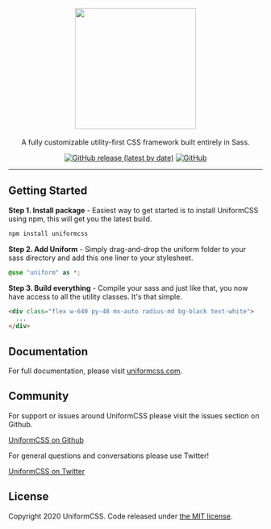 <p align="center">
  <a href="https://uniformcss.com/" target="_blank"><img width="240" src="https://uniformcss.com/assets/img/logo-dark.svg"></a>
  <br><br>
   A fully customizable utility-first CSS framework built entirely in Sass.
</p>

<p align="center">
  <a href="https://github.com/ThinkUniform/UniformCSS/releases"><img alt="GitHub release (latest by date)" src="https://img.shields.io/github/v/release/UniformCSS/uniformcss?style=flat-square"></a>
  <a href="https://github.com/ThinkUniform/UniformCSS/LICENSE"><img alt="GitHub" src="https://img.shields.io/github/license/UniformCSS/uniformcss?style=flat-square"></a>
</p>

------

## Getting Started

**Step 1. Install package** - Easiest way to get started is to install UniformCSS using npm, this will get you the latest build.

```sh
npm install uniformcss
```

**Step 2. Add Uniform** - Simply drag-and-drop the uniform folder to your sass directory and add this one liner to your stylesheet.

```scss
@use "uniform" as *;
```

**Step 3. Build everything** - Compile your sass and just like that, you now have access to all the utility classes. It's that simple.

```html
<div class="flex w-640 py-48 mx-auto radius-md bg-black text-white">
  ...
</div>
```

## Documentation

For full documentation, please visit [uniformcss.com](https://uniformcss.com/).

## Community

For support or issues around UniformCSS please visit the issues section on Github.

[UniformCSS on Github](https://github.com/ThinkUniform/UniformCSS/issues)

For general questions and conversations please use Twitter!

[UniformCSS on Twitter](https://twitter.com/UniformCSS)

## License

Copyright 2020 UniformCSS. Code released under [the MIT license](https://github.com/ThinkUniform/UniformCSS/LICENSE).